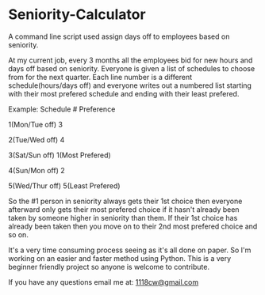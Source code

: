 # Seniority-Calculator
A command line script used assign days off to employees based on seniority.

At my current job, every 3 months all the employees bid for new hours and days off based on seniority.  Everyone is
given a list of schedules to choose from for the next quarter.  Each line number is a different schedule(hours/days off)
and everyone writes out a numbered list starting with their most prefered schedule and ending with their least prefered.

Example:
Schedule #                  Preference

1(Mon/Tue off)              3

2(Tue/Wed off)              4

3(Sat/Sun off)              1(Most Prefered)

4(Sun/Mon off)              2

5(Wed/Thur off)             5(Least Prefered)

So the #1 person in seniority always gets their 1st choice then everyone afterward only gets their most prefered choice
if it hasn't already been taken by someone higher in seniority than them.  If their 1st choice has already been taken
then you move on to their 2nd most prefered choice and so on.

It's a very time consuming process seeing as it's all done on paper.  So I'm working on an easier and faster method using 
Python.  This is a very beginner friendly project so anyone is welcome to contribute.

If you have any questions email me at: 1118cw@gmail.com
